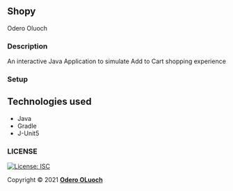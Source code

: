 ## Shopy
Odero Oluoch


### Description
An interactive Java Application to simulate Add to Cart shopping experience


### Setup

## Technologies used
- Java
- Gradle
- J-Unit5


### LICENSE
[![License: ISC](https://img.shields.io/badge/License-ISC-yellow.svg)](/LICENSE)

Copyright &copy; 2021 **[Odero OLuoch](www.github.com/OderoOluoch)**
